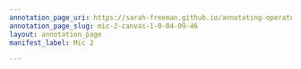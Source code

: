 ```yaml
---
annotation_page_uri: https://sarah-freeman.github.io/annotating-operator/annotations/mic-2-canvas-1-0-04-09-46.json
annotation_page_slug: mic-2-canvas-1-0-04-09-46
layout: annotation_page
manifest_label: Mic 2

---
```

